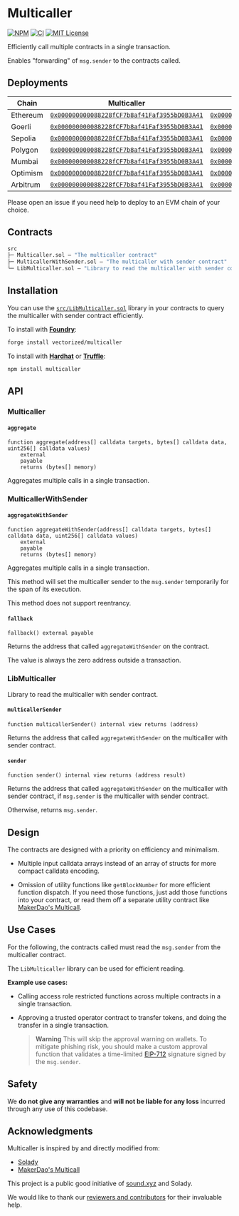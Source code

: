 # Multicaller

[![NPM][npm-shield]][npm-url]
[![CI][ci-shield]][ci-url]
[![MIT License][license-shield]][license-url]

Efficiently call multiple contracts in a single transaction.

Enables "forwarding" of `msg.sender` to the contracts called.

## Deployments

| Chain | Multicaller | MulticallerWithSender |
|---|---|---|
| Ethereum | [`0x000000000088228fCF7b8af41Faf3955bD0B3A41`](https://etherscan.io/address/0x000000000088228fCF7b8af41Faf3955bD0B3A41) | [`0x00000000002Fd5Aeb385D324B580FCa7c83823A0`](https://etherscan.io/address/0x00000000002Fd5Aeb385D324B580FCa7c83823A0) |
| Goerli | [`0x000000000088228fCF7b8af41Faf3955bD0B3A41`](https://goerli.etherscan.io/address/0x000000000088228fCF7b8af41Faf3955bD0B3A41) | [`0x00000000002Fd5Aeb385D324B580FCa7c83823A0`](https://goerli.etherscan.io/address/0x00000000002Fd5Aeb385D324B580FCa7c83823A0) |
| Sepolia | [`0x000000000088228fCF7b8af41Faf3955bD0B3A41`](https://sepolia.etherscan.io/address/0x000000000088228fCF7b8af41Faf3955bD0B3A41) | [`0x00000000002Fd5Aeb385D324B580FCa7c83823A0`](https://sepolia.etherscan.io/address/0x00000000002Fd5Aeb385D324B580FCa7c83823A0) |
| Polygon | [`0x000000000088228fCF7b8af41Faf3955bD0B3A41`](https://polygonscan.com/address/0x000000000088228fCF7b8af41Faf3955bD0B3A41) | [`0x00000000002Fd5Aeb385D324B580FCa7c83823A0`](https://polygonscan.com/address/0x00000000002Fd5Aeb385D324B580FCa7c83823A0) |
| Mumbai | [`0x000000000088228fCF7b8af41Faf3955bD0B3A41`](https://mumbai.polygonscan.com/address/0x000000000088228fCF7b8af41Faf3955bD0B3A41) | [`0x00000000002Fd5Aeb385D324B580FCa7c83823A0`](https://mumbai.polygonscan.com/address/0x00000000002Fd5Aeb385D324B580FCa7c83823A0) |
| Optimism | [`0x000000000088228fCF7b8af41Faf3955bD0B3A41`](https://optimistic.etherscan.io/address/0x000000000088228fCF7b8af41Faf3955bD0B3A41) | [`0x00000000002Fd5Aeb385D324B580FCa7c83823A0`](https://optimistic.etherscan.io/address/0x00000000002Fd5Aeb385D324B580FCa7c83823A0) |
| Arbitrum | [`0x000000000088228fCF7b8af41Faf3955bD0B3A41`](https://arbiscan.io/address/0x000000000088228fCF7b8af41Faf3955bD0B3A41) | [`0x00000000002Fd5Aeb385D324B580FCa7c83823A0`](https://arbiscan.io/address/0x00000000002Fd5Aeb385D324B580FCa7c83823A0) |

Please open an issue if you need help to deploy to an EVM chain of your choice.

## Contracts

```ml
src
├─ Multicaller.sol — "The multicaller contract"
├─ MulticallerWithSender.sol — "The multicaller with sender contract"
└─ LibMulticaller.sol — "Library to read the multicaller with sender contract"
``` 

## Installation

You can use the [`src/LibMulticaller.sol`](./src/LibMulticaller.sol) library in your contracts to query the multicaller with sender contract efficiently.

To install with [**Foundry**](https://github.com/gakonst/foundry):

```sh
forge install vectorized/multicaller
```

To install with [**Hardhat**](https://github.com/nomiclabs/hardhat) or [**Truffle**](https://github.com/trufflesuite/truffle):

```sh
npm install multicaller
```

## API

### Multicaller

#### `aggregate`
```solidity
function aggregate(address[] calldata targets, bytes[] calldata data, uint256[] calldata values)
    external
    payable
    returns (bytes[] memory)
```  
Aggregates multiple calls in a single transaction.

### MulticallerWithSender

#### `aggregateWithSender`
```solidity
function aggregateWithSender(address[] calldata targets, bytes[] calldata data, uint256[] calldata values)
    external
    payable
    returns (bytes[] memory)
```  
Aggregates multiple calls in a single transaction.

This method will set the multicaller sender to the `msg.sender` temporarily for the span of its execution.

This method does not support reentrancy.

#### `fallback`
```solidity
fallback() external payable
```  
Returns the address that called `aggregateWithSender` on the contract.

The value is always the zero address outside a transaction.

### LibMulticaller

Library to read the multicaller with sender contract.

#### `multicallerSender`
```solidity
function multicallerSender() internal view returns (address)
```  
Returns the address that called `aggregateWithSender` on the multicaller with sender contract.

#### `sender`
```solidity
function sender() internal view returns (address result)
```  
Returns the address that called `aggregateWithSender` on the multicaller with sender contract, if `msg.sender` is the multicaller with sender contract.

Otherwise, returns `msg.sender`.

## Design

The contracts are designed with a priority on efficiency and minimalism. 

- Multiple input calldata arrays instead of an array of structs for more compact calldata encoding.

- Omission of utility functions like `getBlockNumber` for more efficient function dispatch. If you need those functions, just add those functions into your contract, or read them off a separate utility contract like [MakerDao's Multicall](https://github.com/makerdao/multicall).

## Use Cases

For the following, the contracts called must read the `msg.sender` from the multicaller contract. 

The `LibMulticaller` library can be used for efficient reading.

**Example use cases:**

- Calling access role restricted functions across multiple contracts in a single transaction. 

- Approving a trusted operator contract to transfer tokens, and doing the transfer in a single transaction. 

  > **Warning** This will skip the approval warning on wallets. To mitigate phishing risk, you should make a custom approval function that validates a time-limited [EIP-712](https://eips.ethereum.org/EIPS/eip-712) signature signed by the `msg.sender`. 

## Safety

We **do not give any warranties** and **will not be liable for any loss** incurred through any use of this codebase.

## Acknowledgments

Multicaller is inspired by and directly modified from:

- [Solady](https://github.com/vectorized/solady)
- [MakerDao's Multicall](https://github.com/makerdao/multicall)

This project is a public good initiative of [sound.xyz](https://sound.xyz) and Solady.

We would like to thank our [reviewers and contributors](credits.txt) for their invaluable help.

[npm-shield]: https://img.shields.io/npm/v/multicaller.svg
[npm-url]: https://www.npmjs.com/package/multicaller

[ci-shield]: https://img.shields.io/github/actions/workflow/status/vectorized/multicaller/ci.yml?label=build&branch=main
[ci-url]: https://github.com/vectorized/multicaller/actions/workflows/ci.yml

[license-shield]: https://img.shields.io/badge/License-MIT-green.svg
[license-url]: https://github.com/vectorized/multicaller/blob/main/LICENSE.txt
 
